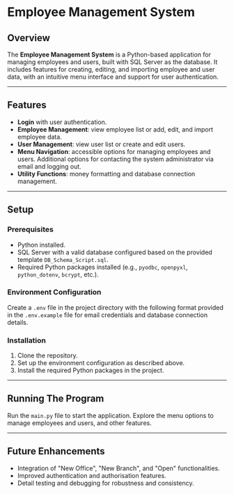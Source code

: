 # Employee Management System

## Overview

The **Employee Management System** is a Python-based application for managing employees and users, built with SQL Server as the database. It includes features for creating, editing, and importing employee and user data, with an intuitive menu interface and support for user authentication.

---

## Features

- **Login** with user authentication.
- **Employee Management**: view employee list or add, edit, and import employee data.
- **User Management**: view user list or create and edit users.
- **Menu Navigation**: accessible options for managing employees and users. Additional options for contacting the system administrator via email and logging out.
- **Utility Functions**: money formatting and database connection management.

---

## Setup

### Prerequisites

- Python installed.
- SQL Server with a valid database configured based on the provided template `DB_Schema_Script.sql`.
- Required Python packages installed (e.g., `pyodbc`, `openpyxl`, `python_dotenv`, `bcrypt`, etc.).

### Environment Configuration

Create a `.env` file in the project directory with the following format provided in the `.env.example` file for email credentials and database connection details.

### Installation

1. Clone the repository.
2. Set up the environment configuration as described above.
3. Install the required Python packages in the project.

---

## Running The Program

Run the `main.py` file to start the application. Explore the menu options to manage employees and users, and other features.

---

## Future Enhancements

- Integration of "New Office", "New Branch", and "Open" functionalities.
- Improved authentication and authorisation features.
- Detail testing and debugging for robustness and consistency.
